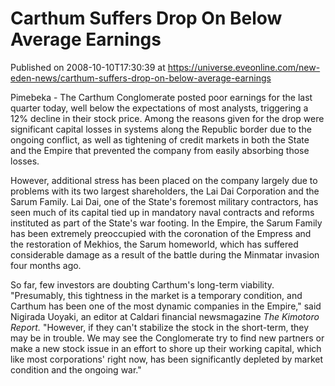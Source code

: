 # Carthum Suffers Drop On Below Average Earnings
Published on 2008-10-10T17:30:39 at https://universe.eveonline.com/new-eden-news/carthum-suffers-drop-on-below-average-earnings

Pimebeka - The Carthum Conglomerate posted poor earnings for the last quarter today, well below the expectations of most analysts, triggering a 12% decline in their stock price. Among the reasons given for the drop were significant capital losses in systems along the Republic border due to the ongoing conflict, as well as tightening of credit markets in both the State and the Empire that prevented the company from easily absorbing those losses.

However, additional stress has been placed on the company largely due to problems with its two largest shareholders, the Lai Dai Corporation and the Sarum Family. Lai Dai, one of the State's foremost military contractors, has seen much of its capital tied up in mandatory naval contracts and reforms instituted as part of the State's war footing. In the Empire, the Sarum Family has been extremely preoccupied with the coronation of the Empress and the restoration of Mekhios, the Sarum homeworld, which has suffered considerable damage as a result of the battle during the Minmatar invasion four months ago.

So far, few investors are doubting Carthum's long-term viability. "Presumably, this tightness in the market is a temporary condition, and Carthum has been one of the most dynamic companies in the Empire," said Nigirada Uoyaki, an editor at Caldari financial newsmagazine _The Kimotoro Report._ "However, if they can't stabilize the stock in the short-term, they may be in trouble. We may see the Conglomerate try to find new partners or make a new stock issue in an effort to shore up their working capital, which like most corporations' right now, has been significantly depleted by market condition and the ongoing war."
